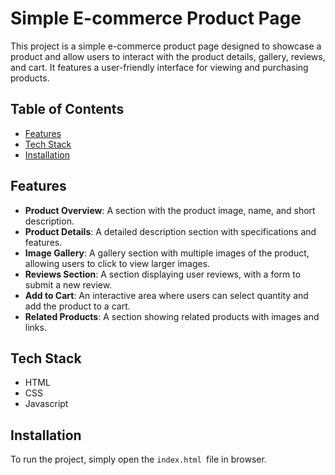 
# Simple E-commerce Product Page

This project is a simple e-commerce product page designed to showcase a product and allow users to interact with the product details, gallery, reviews, and cart. It features a user-friendly interface for viewing and purchasing products.





## Table of Contents
 - [Features](#features)
 - [Tech Stack](#tech-stack)
 - [Installation](#installation)
## Features

- **Product Overview**: A section with the product image, name, and short description.
- **Product Details**: A detailed description section with specifications and features.
- **Image Gallery**: A gallery section with multiple images of the product, allowing users to click to view larger images.
- **Reviews Section**: A section displaying user reviews, with a form to submit a new review.
- **Add to Cart**: An interactive area where users can select quantity and add the product to a cart.
- **Related Products**: A section showing related products with images and links.

## Tech Stack

 - HTML
 - CSS
 - Javascript


## Installation

To run the project, simply open the  ```index.html ```file in browser.
    